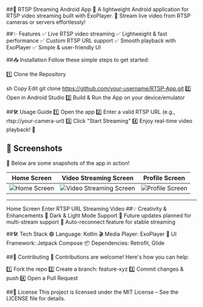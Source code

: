 ##📡 RTSP Streaming Android App
🚀 A lightweight Android application for RTSP video streaming built with ExoPlayer.
🔴 Stream live video from RTSP cameras or servers effortlessly!


##✨ Features
✅ Live RTSP video streaming
✅ Lightweight & fast performance
✅ Custom RTSP URL support
✅ Smooth playback with ExoPlayer
✅ Simple & user-friendly UI

##📥 Installation
Follow these simple steps to get started:

1️⃣ Clone the Repository

sh
Copy
Edit
git clone https://github.com/your-username/RTSP-App.git
2️⃣ Open in Android Studio
3️⃣ Build & Run the App on your device/emulator

##🛠 Usage Guide
1️⃣ Open the app
2️⃣ Enter a valid RTSP URL (e.g., rtsp://your-camera-url)
3️⃣ Click "Start Streaming"
4️⃣ Enjoy real-time video playback! 🎥

## 📸 Screenshots  
📍 Below are some snapshots of the app in action!  

| **Home Screen** | **Video Streaming Screen** | **Profile Screen** |
|---------------|------------------|---------------|
| ![Home Screen](https://raw.githubusercontent.com/Premkumarr07/RTSPStreaming/master/app/src/main/res/drawable/Screenshot%202025-02-23%20185651.png) | ![Video Streaming Screen](https://raw.githubusercontent.com/Premkumarr07/RTSPStreaming/master/app/src/main/res/drawable/Screenshot%202025-02-23%20185851.png) | ![Profile Screen](https://raw.githubusercontent.com/Premkumarr07/RTSPStreaming/master/app/src/main/res/drawable/Screenshot%202025-02-23%20190046.png) |

---

Home Screen	Enter RTSP URL	Streaming Video
##💡 Creativity & Enhancements
🎨 Dark & Light Mode Support
🚀 Future updates planned for multi-stream support
🔄 Auto-reconnect feature for stable streaming

##🛠 Tech Stack
🟢 Language: Kotlin
🎬 Media Player: ExoPlayer
📱 UI Framework: Jetpack Compose
📦 Dependencies: Retrofit, Glide

##📌 Contributing
💙 Contributions are welcome! Here's how you can help:

1️⃣ Fork the repo
2️⃣ Create a branch: feature-xyz
3️⃣ Commit changes & push
4️⃣ Open a Pull Request

##📝 License
This project is licensed under the MIT License – See the LICENSE file for details.

